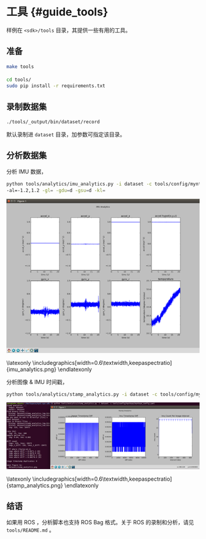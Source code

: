 # 工具 {#guide_tools}

样例在 `<sdk>/tools` 目录，其提供一些有用的工具。

## 准备

```bash
make tools

cd tools/
sudo pip install -r requirements.txt
```

## 录制数据集

```bash
./tools/_output/bin/dataset/record
```

默认录制进 `dataset` 目录，加参数可指定该目录。

## 分析数据集

分析 IMU 数据，

```bash
python tools/analytics/imu_analytics.py -i dataset -c tools/config/mynteye/mynteye_config.yaml \
-al=-1.2,1.2 -gl= -gdu=d -gsu=d -kl=
```

![imu analytics](imu_analytics.png)

\latexonly
\includegraphics[width=0.6\textwidth,keepaspectratio]{imu_analytics.png}
\endlatexonly

分析图像 & IMU 时间戳，

```bash
python tools/analytics/stamp_analytics.py -i dataset -c tools/config/mynteye/mynteye_config.yaml
```

![stamp analytics](stamp_analytics.png)

\latexonly
\includegraphics[width=0.6\textwidth,keepaspectratio]{stamp_analytics.png}
\endlatexonly

## 结语

如果用 ROS ，分析脚本也支持 ROS Bag 格式。关于 ROS 的录制和分析，请见 `tools/README.md` 。

